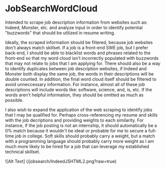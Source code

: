 # JobSearchWordCloud
Intended to scrape job description information from websites such as: Indeed, Monster, etc. and analyze input in order to identify potential "buzzwords" that should be utilized in resume writing.

Ideally, the scraped information should be filtered, because job websites don't always match skillset. If a job is a front-end SWE job, but I prefer back-end, I should be able to blacklist words and phrases related to the front-end so that my word cloud isn't incorrectly populated with buzzwords that may not relate to jobs that I am applying for. There should also be a way to identify duplicates between job description websites, if Indeed and Monster both display the same job, the words in their descriptions will be double counted. In addition, the final word cloud itself should be filtered to avoid unneccessary information. For instance, almost all of these job descriptions will include words like: software, science, and, is, etc. If the words aren't helpful information, they should be omitted as much as possible.

I also wish to expand the application of the web scraping to identify jobs that I may be qualified for. Perhaps cross-referencing my resume and skills with the job decriptions and providing weights to each similarity. For instance, if the job posting is not an internship, it should automatically be a 0% match because it wouldn't be ideal or probable for me to secure a full-time job in college. Soft skills should probably carry a weight, but a match with a programming language should probably carry more weight as I am much more likely to be hired for a job that can leverage my established technical skillset. 

![Alt Text] (/jobsearch/IndeedJSHTML2.png?raw=true)
